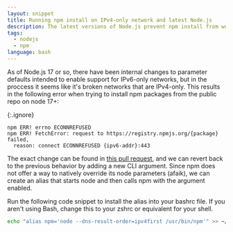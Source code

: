 ```yaml
---
layout: snippet
title: Running npm install on IPv4-only network and latest Node.js
description: The latest versions of Node.js prevent npm install from working on IPv4-only networks. Here is how to fix it.
tags:
  - nodejs
  - npm
language: bash
---
```


As of Node.js 17 or so, there have been internal changes to parameter defaults
intended to enable support for IPv6-only networks, but in the proccess it seems
like it's broken networks that are IPv4-only. This results in the following error
when trying to install npm packages from the public repo on node 17+:

{:.ignore}
```
npm ERR! errno ECONNREFUSED
npm ERR! FetchError: request to https://registry.npmjs.org/{package} failed,
  reason: connect ECONNREFUSED {ipv6-addr}:443
```

The exact change can be found in [this pull request](https://github.com/nodejs/node/pull/39987),
and we can revert back to the previous behavior by adding a new CLI argument.
Since npm does not offer a way to natively override its node parameters (afaik),
we can create an alias that starts node and then calls npm with the argument enabled.

Run the following code snippet to install the alias into your bashrc file. If
you aren't using Bash, change this to your zshrc or equivalent for your shell.

```bash
echo "alias npm='node --dns-result-order=ipv4first /usr/bin/npm'" >> ~/.bashrc
```
